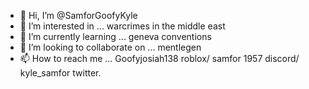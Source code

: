 - 👋 Hi, I’m @SamforGoofyKyle
- 👀 I’m interested in ... warcrimes in the middle east
- 🌱 I’m currently learning ... geneva conventions 
- 💞️ I’m looking to collaborate on ... mentlegen
- 📫 How to reach me ... Goofyjosiah138 roblox/ samfor 1957 discord/ kyle_samfor twitter.

<!---
SamforGoofyKyle/SamforGoofyKyle is a ✨ special ✨ repository because its `README.md` (this file) appears on your GitHub profile.
You can click the Preview link to take a look at your changes.
--->
